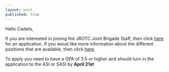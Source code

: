 ```yaml
---
layout: post
published: true
---
```

Hello Cadets,

If you are interested in joining the JROTC Joint Brigade Staff, then click [here](https://drive.google.com/file/d/1WAjLGT1SoF9BeC0u-0k2xeiON0BrmPcH/view) for an application. If you woud like more information about the different positions that are available, then click [here](https://drive.google.com/file/d/1G6Omc2jlfsocZP9DioKNitgxYj4y0z-_/view).


To apply you need to have a GPA of 3.5 or higher and should turn in the application to the ASI or SASI by **April 21st**
